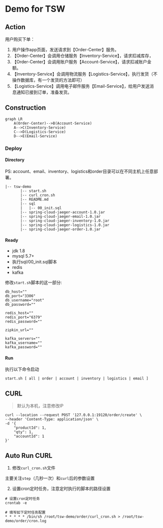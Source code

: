 # Demo for TSW

## Action

用户购买下单：
1. 用户操作app页面，发送请求到【Order-Center】服务。
2. 【Order-Center】会调用仓储服务【Inventory-Service】，请求扣减库存，
3. 【Order-Center】会调用账户服务【Account-Service】，请求扣减账户金额。
4. 【Inventory-Service】会调用物流服务【Logistics-Service】，执行发货（不操作数据库，有一个发货的方法即可）
5. 【Logistics-Service】调用电子邮件服务【Email-Service】，给用户发送消息通知已接到订单，准备发货。

## Construction

```mermaid
graph LR
    A(Order-Center)-->B(Account-Service)
    A-->C(Inventory-Service)
    C-->D(Logistics-Service)
    D-->E(Email-Service)
```

### Deploy

#### Directory

PS: account、email、inventory、logistics和order目录可以在不同主机上任意部署。
```
|-- tsw-demo
       |-- start.sh
       |-- curl_cron.sh
       |-- README.md
       |-- sql
       |   |-- 00_init.sql
       |-- spring-cloud-jaeger-account-1.0.jar
       |-- spring-cloud-jaeger-email-1.0.jar
       |-- spring-cloud-jaeger-inventory-1.0.jar
       |-- spring-cloud-jaeger-logistics-1.0.jar
       |-- spring-cloud-jaeger-order-1.0.jar
```

#### Ready

- jdk 1.8
- mysql 5.7+
- 执行sql/00_init.sql脚本
- redis
- kafka

修改`start.sh`脚本的这一部分:
``` shell
db_host=""
db_port="3306"
db_username="root"
db_password=""

redis_host=""
redis_port="6379"
redis_password=""

zipkin_url=""

kafka_servers=""
kafka_username=""
kafka_password=""
```

#### Run

执行以下命令启动

```shell
start.sh [ all | order | account | inventory | logistics | email ]
```

## CURL

> 默认为本机，注意修改IP

```curl
curl --location --request POST '127.0.0.1:19120/order/create' \
--header 'Content-Type: application/json' \
-d '{
    "productId": 1,
    "qty": 1,
    "accountId": 1
}'
```

## Auto Run CURL

1. 修改```curl_cron.sh```文件

主要关注```step```（几秒一次）和```curl```后的参数设置

2. 设置cron定时任务，注意定时执行的脚本的路径设置

```shell
# 设置cron定时任务
crontab -e

# 填写如下定时任务配置
* * * * * /bin/sh /root/tsw-demo/order/curl_cron.sh > /root/tsw-demo/order/cron.log
```

